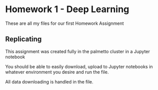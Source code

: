 # Homework 1 - Deep Learning

These are all my files for our first Homework Assignment

## Replicating

This assignment was created fully in the palmetto cluster in a Jupyter notebook

You should be able to easily download, upload to Jupyter notebooks in whatever environment you desire and run the file.

All data downloading is handled in the file.
